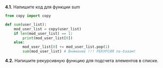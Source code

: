 **4.1.** Напишите код для функции sum

```python
from copy import copy

def sum(user_list):
    mod_user_list = copy(user_list)
    if len(mod_user_list) == 1:
        print(mod_user_list[0])
    else:
        mod_user_list[0] += mod_user_list.pop(1)
        sum(mod_user_list) # Внимание !!! РЕКУРСИЯ па-бааам!
```

**4.2.** Напишите рекурсивную функцию для подсчета элементов в списке.
